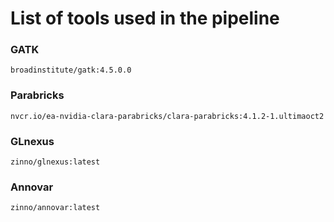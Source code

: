 # List of tools used in the pipeline

### GATK

```
broadinstitute/gatk:4.5.0.0
```

### Parabricks

```
nvcr.io/ea-nvidia-clara-parabricks/clara-parabricks:4.1.2-1.ultimaoct2
```

### GLnexus

```
zinno/glnexus:latest
```

### Annovar

```
zinno/annovar:latest
```
